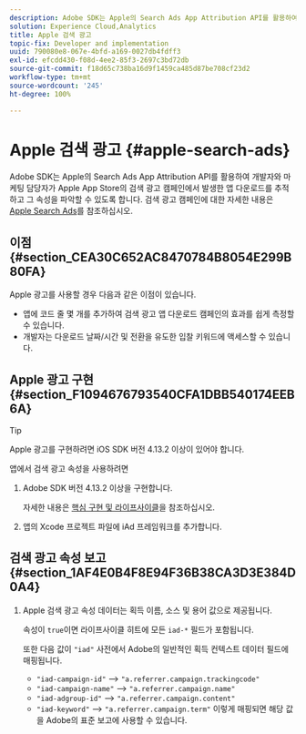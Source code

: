 ```yaml
---
description: Adobe SDK는 Apple의 Search Ads App Attribution API를 활용하여 개발자와 마케팅 담당자가 Apple App Store의 검색 광고 캠페인에서 발생한 앱 다운로드를 추적하고 그 속성을 파악할 수 있도록 합니다.
solution: Experience Cloud,Analytics
title: Apple 검색 광고
topic-fix: Developer and implementation
uuid: 790080e8-067e-4bfd-a169-0027db4fdff3
exl-id: efcdd430-f08d-4ee2-85f3-2697c3bd72db
source-git-commit: f18d65c738ba16d9f1459ca485d87be708cf23d2
workflow-type: tm+mt
source-wordcount: '245'
ht-degree: 100%

---
```


# Apple 검색 광고 {#apple-search-ads}

Adobe SDK는 Apple의 Search Ads App Attribution API를 활용하여 개발자와 마케팅 담당자가 Apple App Store의 검색 광고 캠페인에서 발생한 앱 다운로드를 추적하고 그 속성을 파악할 수 있도록 합니다. 검색 광고 캠페인에 대한 자세한 내용은 [Apple Search Ads](https://searchads.apple.com)를 참조하십시오.

## 이점 {#section_CEA30C652AC8470784B8054E299B80FA}

Apple 광고를 사용할 경우 다음과 같은 이점이 있습니다.

* 앱에 코드 줄 몇 개를 추가하여 검색 광고 앱 다운로드 캠페인의 효과를 쉽게 측정할 수 있습니다.
* 개발자는 다운로드 날짜/시간 및 전환을 유도한 입찰 키워드에 액세스할 수 있습니다.

## Apple 광고 구현 {#section_F1094676793540CFA1DBB540174EEB6A}

>[!TIP]
>
>Apple 광고를 구현하려면 iOS SDK 버전 4.13.2 이상이 있어야 합니다.

앱에서 검색 광고 속성을 사용하려면

1. Adobe SDK 버전 4.13.2 이상을 구현합니다.

   자세한 내용은 [핵심 구현 및 라이프사이클](/help/ios/getting-started/dev-qs.md)을 참조하십시오.

1. 앱의 Xcode 프로젝트 파일에 iAd 프레임워크를 추가합니다.

## 검색 광고 속성 보고 {#section_1AF4E0B4F8E94F36B38CA3D3E384D0A4}

1. Apple 검색 광고 속성 데이터는 획득 이름, 소스 및 용어 값으로 제공됩니다.

   속성이 `true`이면 라이프사이클 히트에 모든 `iad-*` 필드가 포함됩니다.

   또한 다음 값이 `"iad"` 사전에서 Adobe의 일반적인 획득 컨텍스트 데이터 필드에 매핑됩니다.

   * `"iad-campaign-id"` --> `"a.referrer.campaign.trackingcode"`
   * `"iad-campaign-name"` —>  `"a.referrer.campaign.name"`
   * `"iad-adgroup-id"` —>  `"a.referrer.campaign.content"`
   * `"iad-keyword"` —>  `"a.referrer.campaign.term"`
   이렇게 매핑되면 해당 값을 Adobe의 표준 보고에 사용할 수 있습니다.
